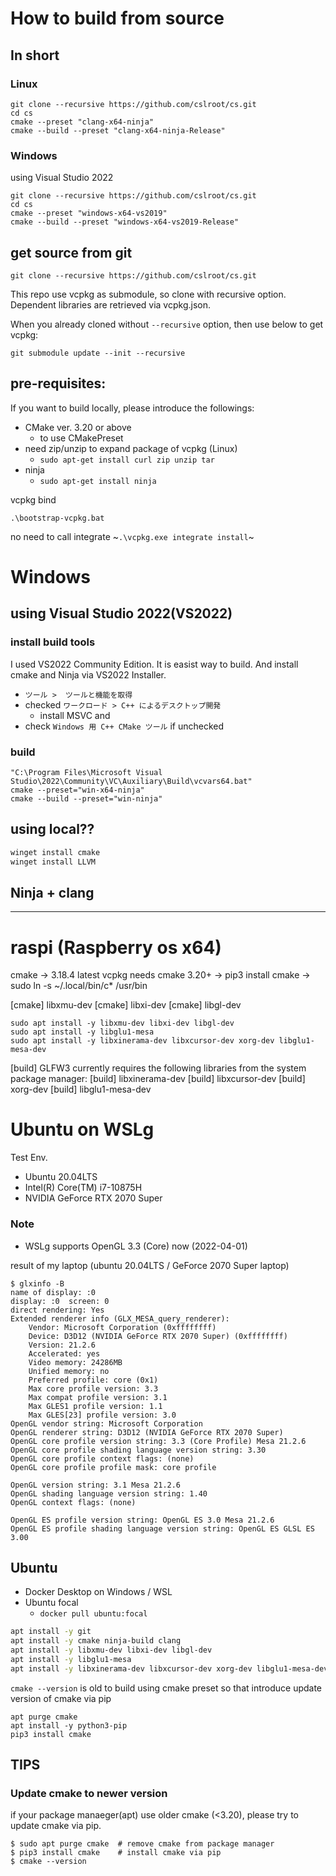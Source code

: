 
# How to build from source

## In short

### Linux

```
git clone --recursive https://github.com/cslroot/cs.git
cd cs
cmake --preset "clang-x64-ninja"
cmake --build --preset "clang-x64-ninja-Release"
```

### Windows

using Visual Studio 2022

```
git clone --recursive https://github.com/cslroot/cs.git
cd cs
cmake --preset "windows-x64-vs2019"
cmake --build --preset "windows-x64-vs2019-Release"
```


## get source from git

```
git clone --recursive https://github.com/cslroot/cs.git
```

This repo use vcpkg as submodule, so clone with recursive option.
Dependent libraries are retrieved via vcpkg.json.


When you already cloned without `--recursive` option, then use below to get vcpkg:

```
git submodule update --init --recursive
```


## pre-requisites:

If you want to build locally, please introduce the followings:

- CMake ver. 3.20 or above
  - to use CMakePreset
- need zip/unzip to expand package of vcpkg (Linux)
  - `sudo apt-get install curl zip unzip tar`
- ninja
  - `sudo apt-get install ninja`


vcpkg bind
```
.\bootstrap-vcpkg.bat
```

no need to call integrate ~`.\vcpkg.exe integrate install`~


# Windows

## using Visual Studio 2022(VS2022)

### install build tools
I used VS2022 Community Edition. It is easist way to build.
And install cmake and Ninja via VS2022 Installer.

* `ツール >  ツールと機能を取得`
* checked `ワークロード > C++ によるデスクトップ開発`
  * install MSVC and 
* check `Windows 用 C++ CMake ツール` if unchecked


### build

```PowerShell:
"C:\Program Files\Microsoft Visual Studio\2022\Community\VC\Auxiliary\Build\vcvars64.bat"
cmake --preset="win-x64-ninja"
cmake --build --preset="win-ninja"
```


## using local??

```PowerShell
winget install cmake
winget install LLVM
```

## Ninja + clang


------


# raspi (Raspberry os x64)


cmake -> 3.18.4
latest vcpkg needs cmake 3.20+
-> pip3 install cmake 
-> sudo ln -s ~/.local/bin/c* /usr/bin

[cmake]       libxmu-dev
[cmake]       libxi-dev
[cmake]       libgl-dev

```
sudo apt install -y libxmu-dev libxi-dev libgl-dev
sudo apt install -y libglu1-mesa
sudo apt install -y libxinerama-dev libxcursor-dev xorg-dev libglu1-mesa-dev
```

[build] GLFW3 currently requires the following libraries from the system package manager:
[build]     libxinerama-dev
[build]     libxcursor-dev
[build]     xorg-dev
[build]     libglu1-mesa-dev





# Ubuntu on WSLg

Test Env.

* Ubuntu 20.04LTS
* Intel(R) Core(TM) i7-10875H
* NVIDIA GeForce RTX 2070 Super



### Note
* WSLg supports OpenGL 3.3 (Core) now (2022-04-01)

result of my laptop (ubuntu 20.04LTS / GeForce 2070 Super laptop)

```
$ glxinfo -B
name of display: :0
display: :0  screen: 0
direct rendering: Yes
Extended renderer info (GLX_MESA_query_renderer):
    Vendor: Microsoft Corporation (0xffffffff)
    Device: D3D12 (NVIDIA GeForce RTX 2070 Super) (0xffffffff)
    Version: 21.2.6
    Accelerated: yes
    Video memory: 24286MB
    Unified memory: no
    Preferred profile: core (0x1)
    Max core profile version: 3.3
    Max compat profile version: 3.1
    Max GLES1 profile version: 1.1
    Max GLES[23] profile version: 3.0
OpenGL vendor string: Microsoft Corporation
OpenGL renderer string: D3D12 (NVIDIA GeForce RTX 2070 Super)
OpenGL core profile version string: 3.3 (Core Profile) Mesa 21.2.6
OpenGL core profile shading language version string: 3.30
OpenGL core profile context flags: (none)
OpenGL core profile profile mask: core profile

OpenGL version string: 3.1 Mesa 21.2.6
OpenGL shading language version string: 1.40
OpenGL context flags: (none)

OpenGL ES profile version string: OpenGL ES 3.0 Mesa 21.2.6
OpenGL ES profile shading language version string: OpenGL ES GLSL ES 3.00
```



Ubuntu
----------------

* Docker Desktop on Windows / WSL
* Ubuntu focal
  * `docker pull ubuntu:focal`

```sh
apt install -y git
apt install -y cmake ninja-build clang
apt install -y libxmu-dev libxi-dev libgl-dev
apt install -y libglu1-mesa
apt install -y libxinerama-dev libxcursor-dev xorg-dev libglu1-mesa-dev
```

`cmake --version` is old to build using cmake preset
so that introduce update version of cmake via pip

```
apt purge cmake
apt install -y python3-pip
pip3 install cmake
```


## TIPS

### Update cmake to newer version

if your package manaeger(apt) use older cmake (<3.20), please try to update cmake via pip.

```
$ sudo apt purge cmake  # remove cmake from package manager
$ pip3 install cmake    # install cmake via pip
$ cmake --version
```
